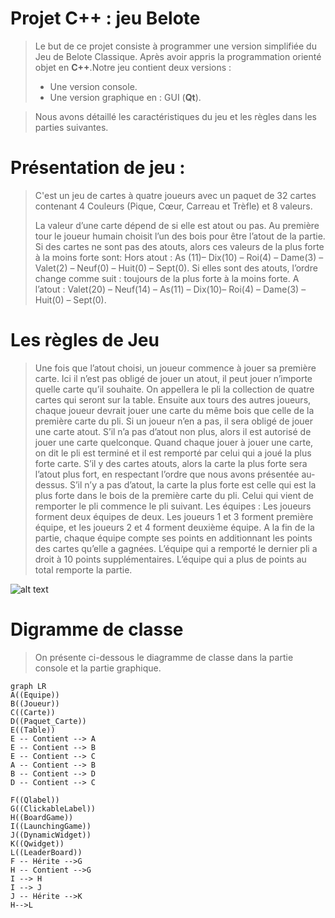 # Projet C++ : jeu Belote

>Le but de ce projet consiste à programmer une version simplifiée du Jeu de Belote Classique. Après avoir appris la programmation orienté objet en **C++**.Notre jeu contient deux versions :
>* Une version console. 
>* Une version graphique en : GUI (**Qt**). 

>Nous avons détaillé les caractéristiques du jeu et les règles dans les parties suivantes.  
# Présentation de jeu :
>C'est un jeu  de cartes à quatre joueurs avec un paquet de 32  cartes contenant 4 Couleurs (Pique, Cœur, Carreau et Trèfle) et 8 valeurs.
>
>La valeur d’une carte dépend de si elle est atout ou pas. Au première tour le joueur humain choisit l’un des bois pour être l’atout de la partie. Si des cartes ne sont pas des atouts, alors ces valeurs de la plus forte à la moins forte sont: Hors atout : As (11)– Dix(10) – Roi(4) – Dame(3) – Valet(2) – Neuf(0) – Huit(0) – Sept(0). Si elles sont des atouts, l’ordre change comme suit : toujours de la plus forte à la moins forte. A l’atout : Valet(20) – Neuf(14) – As(11) – Dix(10)– Roi(4) – Dame(3) – Huit(0) – Sept(0).

# Les règles de Jeu

>Une fois que l’atout choisi, un joueur commence à jouer sa première carte. Ici il n’est pas obligé de jouer un atout, il peut jouer n’importe quelle carte qu’il souhaite. On appellera le pli la collection de quatre cartes qui seront sur la table. Ensuite aux tours des autres joueurs, chaque joueur devrait jouer une carte du même bois que celle de la première carte du pli. Si un joueur n’en a pas, il sera obligé de jouer une carte atout. S’il n’a pas d’atout non plus, alors il est autorisé de jouer une carte quelconque. Quand chaque jouer à jouer une carte, on dit le pli est terminé et il est remporté par celui qui a joué la plus forte carte. S’il y des cartes atouts, alors la carte la plus forte sera l’atout plus fort, en respectant l’ordre que nous avons présentée au-dessus. S’il n’y a pas d’atout, la carte la plus forte est celle qui est la plus forte dans le bois de la première carte du pli. Celui qui vient de remporter le pli commence le pli suivant. Les équipes :
>Les joueurs forment deux équipes de deux. Les joueurs 1 et 3 forment première équipe, et les joueurs 2 et 4 forment deuxième équipe. A la fin de la partie, chaque équipe compte ses points en additionnant les points des cartes qu’elle a gagnées. L’équipe qui a remporté le dernier pli a droit à 10 points supplémentaires. L’équipe qui a plus de points au total remporte la partie.

![alt text](https://images.unsplash.com/photo-1621478658426-5f19461e165c?ixid=MnwxMjA3fDB8MHxwaG90by1wYWdlfHx8fGVufDB8fHx8&ixlib=rb-1.2.1&auto=format&fit=crop&w=634&q=80)


# Digramme de classe
>On présente ci-dessous le diagramme de classe dans la partie console et la partie graphique.
```mermaid
graph LR
A((Equipe))
B((Joueur)) 
C((Carte))
D((Paquet_Carte))
E((Table))
E -- Contient --> A
E -- Contient --> B
E -- Contient --> C
A -- Contient --> B
B -- Contient --> D
D -- Contient --> C

F((Qlabel))
G((ClickableLabel))
H((BoardGame))
I((LaunchingGame))
J((DynamicWidget))
K((Qwidget))
L((LeaderBoard))
F -- Hérite -->G
H -- Contient -->G
I --> H
I --> J
J -- Hérite -->K
H-->L

